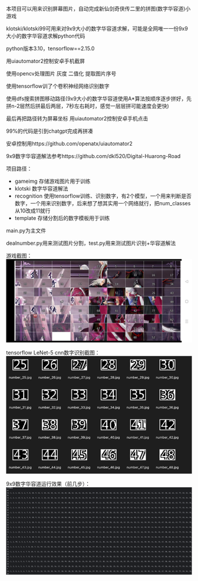 本项目可以用来识别屏幕图片，自动完成新仙剑奇侠传二里的拼图(数字华容道)小游戏

klotski/klotski99可用来对9x9大小的数字华容道求解，可能是全网唯一一份9x9大小的数字华容道求解python代码

python版本3.10，tensorflow==2.15.0

用uiautomator2控制安卓手机截屏

使用opencv处理图片 灰度 二值化 提取图片序号

使用tensorflow训了个卷积神经网络识别数字

使用dfs搜索拼图移动路径(9x9大小的数字华容道使用A*算法按顺序逐步拼好，先拼n-2层然后拼最后两层，7秒左右耗时，感觉一层层拼可能速度会更快)

最后再把路径转为屏幕坐标 用uiautomator2控制安卓手机点击

99%的代码是引到chatgpt完成再拼凑

安卓控制用https://github.com/openatx/uiautomator2

9x9数字华容道解法参考https://github.com/dkl520/Digital-Huarong-Road

项目路径：

- gameimg 存储游戏图片用于训练
- klotski 数字华容道解法
- recognition 使用tensorflow训练、识别数字，有2个模型，一个用来判断是否数字，一个用来识别数字，后来想了想其实用一个网络就行，把num_classes从10改成11就行
- template 存储分割后的数字模板用于训练

main.py为主文件

dealnumber.py用来测试图片分割，test.py用来测试图片识别+华容道解法

游戏截图：![demo1](gameimg/99/99.jpg)

tensorflow LeNet-5 cnn数字识别截图：![demo1](img_cnn.png)

9x9数字华容道运行效果（前几步）：![demo1](klotski_run.png)